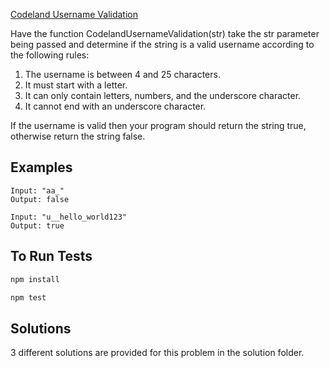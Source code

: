 [Codeland Username Validation](https://coderbyte.com/editor/Codeland%20Username%20Validation:JavaScript)

Have the function CodelandUsernameValidation(str) take the str parameter being passed and determine if the string is a valid username according to the following rules:

1. The username is between 4 and 25 characters.
2. It must start with a letter.
3. It can only contain letters, numbers, and the underscore character.
4. It cannot end with an underscore character.

If the username is valid then your program should return the string true, otherwise return the string false.



## Examples
```
Input: "aa_"
Output: false
```
  
```
Input: "u__hello_world123"
Output: true
```

## To Run Tests
```bash
npm install

npm test
```

## Solutions
3 different solutions are provided for this problem in the solution folder.